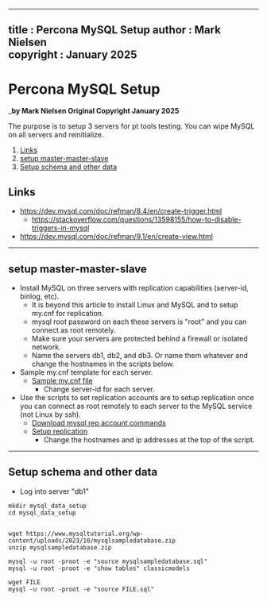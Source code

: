 
---
title : Percona MySQL Setup
author : Mark Nielsen  
copyright : January 2025  
---


Percona MySQL Setup
==============================

_**by Mark Nielsen
Original Copyright January 2025**

The purpose is to setup 3 servers for pt tools testing. You can wipe MySQL on all servers and
reinitialize. 

1. [Links](#links)
2. [setup master-master-slave](#install)
3. [Setup schema and other data](#data)

<a name=Links></a>Links
-----
* https://dev.mysql.com/doc/refman/8.4/en/create-trigger.html
    * https://stackoverflow.com/questions/13598155/how-to-disable-triggers-in-mysql
* https://dev.mysql.com/doc/refman/9.1/en/create-view.html


* * *
<a name=install></a>setup master-master-slave 
-----
* Install MySQL on three servers with replication capabilities (server-id, binlog, etc).
    * It is beyond this article to install Linux and MySQL and to setup my.cnf for replication.  
    * mysql root password on each these servers is "root" and you can connect as root remotely.
    * Make sure your servers are protected behind a firewall or isolated network.
    * Name the servers db1, db2, and db3. Or name them whatever and change the hostnames in the scripts below.
* Sample my.cnf template for each server.
    * [Sample my.cnf file](files/my.cnf_template1)
        * Change server-id for each server. 
* Use the scripts to set replication accounts are to setup replication once you can connect as root
remotely to each server to the MySQL service (not Linux by ssh). 
    * [Download mysql rep account commands](files/rep_accounts.sql)
    * [Setup replication](files/setup_mms_rep.bash)
        * Change the hostnames and ip addresses at the top of the script. 
* * *
<a name=data></a> Setup schema and other data
-----
* Log into server "db1"
```
mkdir mysql_data_setup
cd mysql_data_setup


wget https://www.mysqltutorial.org/wp-content/uploads/2023/10/mysqlsampledatabase.zip
unzip mysqlsampledatabase.zip

mysql -u root -proot -e "source mysqlsampledatabase.sql"
mysql -u root -proot -e "show tables" classicmodels

wget FILE
mysql -u root -proot -e "source FILE.sql"


```